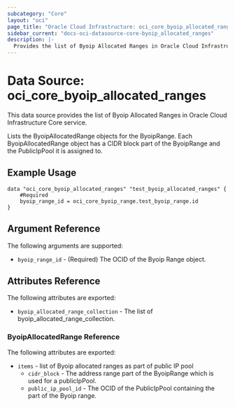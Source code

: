 ```yaml
---
subcategory: "Core"
layout: "oci"
page_title: "Oracle Cloud Infrastructure: oci_core_byoip_allocated_ranges"
sidebar_current: "docs-oci-datasource-core-byoip_allocated_ranges"
description: |-
  Provides the list of Byoip Allocated Ranges in Oracle Cloud Infrastructure Core service
---
```


# Data Source: oci_core_byoip_allocated_ranges
This data source provides the list of Byoip Allocated Ranges in Oracle Cloud Infrastructure Core service.

Lists the ByoipAllocatedRange objects for the ByoipRange.
Each ByoipAllocatedRange object has a CIDR block part of the ByoipRange and the PublicIpPool it is assigned to.


## Example Usage

```hcl
data "oci_core_byoip_allocated_ranges" "test_byoip_allocated_ranges" {
	#Required
	byoip_range_id = oci_core_byoip_range.test_byoip_range.id
}
```

## Argument Reference

The following arguments are supported:

* `byoip_range_id` - (Required) The OCID of the Byoip Range object.


## Attributes Reference

The following attributes are exported:

* `byoip_allocated_range_collection` - The list of byoip_allocated_range_collection.

### ByoipAllocatedRange Reference

The following attributes are exported:

* `items` - list of Byoip allocated ranges as part of public IP pool
	* `cidr_block` - The address range part of the ByoipRange which is used for a publicIpPool.
	* `public_ip_pool_id` - The OCID of the PublicIpPool containing the part of the Byoip range. 

